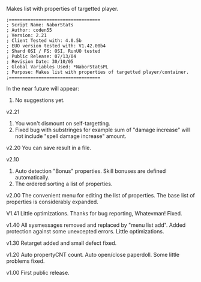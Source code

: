 Makes list with properties of targetted player.
```
;==================================
; Script Name: NaborStats
; Author: coden55
; Version: 2.21
; Client Tested with: 4.0.5b
; EUO version tested with: V1.42.00b4
; Shard OSI / FS: OSI, RunUO tested
; Public Release: 07/13/04
; Revision Date: 30/10/05
; Global Variables Used: *NaborStatsPL
; Purpose: Makes list with properties of targetted player/container.
;==================================
```

In the near future will appear:
1. No suggestions yet.

v2.21
1. You won't dismount on self-targetting.
2. Fixed bug with substringes for example sum of "damage increase" will not include "spell damage increase" amount.

v2.20
You can save result in a file.

v2.10
1. Auto detection "Bonus" properties. Skill bonuses are defined automatically.
2. The ordered sorting a list of properties.

v2.00
The convenient menu for editing the list of properties.
The base list of properties is considerably expanded.

V1.41
Little optimizations.
Thanks for bug reporting, Whatevman! Fixed.

v1.40
All sysmessages removed and replaced by "menu list add".
Added protection against some unexcepted errors.
Little optimizations.

v1.30
Retarget added and small defect fixed.

v1.20
Auto propertyCNT count.
Auto open/close paperdoll.
Some little problems fixed.

v1.00
First public release.